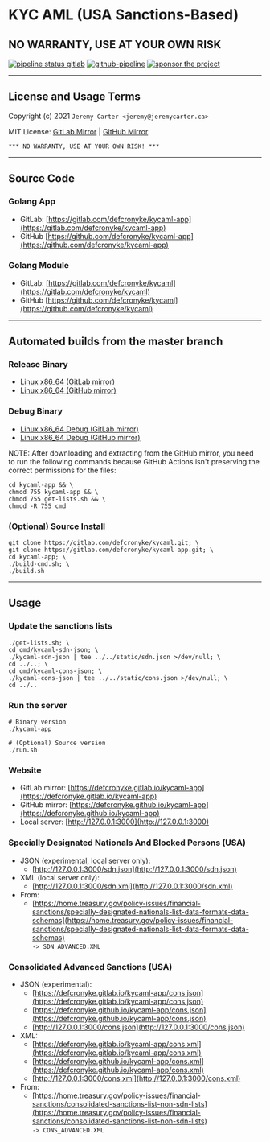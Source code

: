 # KYC AML (USA Sanctions-Based)

## NO WARRANTY, USE AT YOUR OWN RISK

[![pipeline status gitlab](https://gitlab.com/defcronyke/kycaml-app/badges/master/pipeline.svg)](https://gitlab.com/defcronyke/kycaml-app/-/pipelines) [![github-pipeline](https://github.com/defcronyke/kycaml-app/workflows/github-pipeline/badge.svg)](https://github.com/defcronyke/kycaml-app/actions) [![sponsor the project](https://img.shields.io/static/v1?label=Sponsor&message=%E2%9D%A4&logo=GitHub&link=https://github.com/sponsors/defcronyke)](https://github.com/sponsors/defcronyke)

---

## License and Usage Terms

Copyright (c) 2021 `Jeremy Carter <jeremy@jeremycarter.ca>`

MIT License: [GitLab Mirror](https://gitlab.com/defcronyke/kycaml-app/-/raw/master/LICENSE) | [GitHub Mirror](https://raw.githubusercontent.com/defcronyke/kycaml-app/master/LICENSE)

`*** NO WARRANTY, USE AT YOUR OWN RISK! ***`

---

## Source Code

### Golang App

- GitLab: [https://gitlab.com/defcronyke/kycaml-app](https://gitlab.com/defcronyke/kycaml-app)
- GitHub [https://github.com/defcronyke/kycaml-app](https://github.com/defcronyke/kycaml-app)

### Golang Module

- GitLab: [https://gitlab.com/defcronyke/kycaml](https://gitlab.com/defcronyke/kycaml)
- GitHub [https://github.com/defcronyke/kycaml](https://github.com/defcronyke/kycaml)

---

## Automated builds from the master branch

### Release Binary

- [Linux x86_64 (GitLab mirror)](https://gitlab.com/defcronyke/kycaml-app/-/jobs/artifacts/master/download?job=release-linux-x86_64)
- [Linux x86_64 (GitHub mirror)](https://tinyurl.com/github-artifact?repo=defcronyke/kycaml-app&file=kycaml-app-release-linux-x86_64)

### Debug Binary

- [Linux x86_64 Debug (GitLab mirror)](https://gitlab.com/defcronyke/kycaml-app/-/jobs/artifacts/master/download?job=debug-linux-x86_64)
- [Linux x86_64 Debug (GitHub mirror)](https://tinyurl.com/github-artifact?repo=defcronyke/kycaml-app&file=kycaml-app-debug-linux-x86_64)

NOTE: After downloading and extracting from the GitHub mirror, you need to run the following commands because GitHub Actions isn't preserving the correct permissions for the files:

```shell
cd kycaml-app && \
chmod 755 kycaml-app && \
chmod 755 get-lists.sh && \
chmod -R 755 cmd
```

### (Optional) Source Install

```shell
git clone https://gitlab.com/defcronyke/kycaml.git; \
git clone https://gitlab.com/defcronyke/kycaml-app.git; \
cd kycaml-app; \
./build-cmd.sh; \
./build.sh
```

---

## Usage

### Update the sanctions lists

```shell
./get-lists.sh; \
cd cmd/kycaml-sdn-json; \
./kycaml-sdn-json | tee ../../static/sdn.json >/dev/null; \
cd ../..; \
cd cmd/kycaml-cons-json; \
./kycaml-cons-json | tee ../../static/cons.json >/dev/null; \
cd ../..
```

### Run the server

```shell
# Binary version
./kycaml-app

# (Optional) Source version
./run.sh
```

### Website

- GitLab mirror: [https://defcronyke.gitlab.io/kycaml-app](https://defcronyke.gitlab.io/kycaml-app)
- GitHub mirror: [https://defcronyke.github.io/kycaml-app](https://defcronyke.github.io/kycaml-app)
- Local server: [http://127.0.0.1:3000](http://127.0.0.1:3000)

### Specially Designated Nationals And Blocked Persons (USA)

- JSON (experimental, local server only):
  - [http://127.0.0.1:3000/sdn.json](http://127.0.0.1:3000/sdn.json)
- XML (local server only):
  - [http://127.0.0.1:3000/sdn.xml](http://127.0.0.1:3000/sdn.xml)
- From:
  - [https://home.treasury.gov/policy-issues/financial-sanctions/specially-designated-nationals-list-data-formats-data-schemas](https://home.treasury.gov/policy-issues/financial-sanctions/specially-designated-nationals-list-data-formats-data-schemas)  
    `-> SDN_ADVANCED.XML`

### Consolidated Advanced Sanctions (USA)

- JSON (experimental):
  - [https://defcronyke.gitlab.io/kycaml-app/cons.json](https://defcronyke.gitlab.io/kycaml-app/cons.json)
  - [https://defcronyke.github.io/kycaml-app/cons.json](https://defcronyke.github.io/kycaml-app/cons.json)
  - [http://127.0.0.1:3000/cons.json](http://127.0.0.1:3000/cons.json)
- XML:
  - [https://defcronyke.gitlab.io/kycaml-app/cons.xml](https://defcronyke.gitlab.io/kycaml-app/cons.xml)
  - [https://defcronyke.github.io/kycaml-app/cons.xml](https://defcronyke.github.io/kycaml-app/cons.xml)
  - [http://127.0.0.1:3000/cons.xml](http://127.0.0.1:3000/cons.xml)
- From:
  - [https://home.treasury.gov/policy-issues/financial-sanctions/consolidated-sanctions-list-non-sdn-lists](https://home.treasury.gov/policy-issues/financial-sanctions/consolidated-sanctions-list-non-sdn-lists)  
    `-> CONS_ADVANCED.XML`
